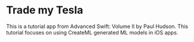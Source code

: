 # Trade my Tesla

This is a tutorial app from Advanced Swift: Volume II by Paul Hudson. This tutorial focuses on using CreateML generated ML models in iOS apps.
